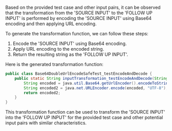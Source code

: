 Based on the provided test case and other input pairs, it can be observed that the transformation from the 'SOURCE INPUT' to the 'FOLLOW UP INPUT' is performed by encoding the 'SOURCE INPUT' using Base64 encoding and then applying URL encoding.

To generate the transformation function, we can follow these steps:

1. Encode the 'SOURCE INPUT' using Base64 encoding.
2. Apply URL encoding to the encoded string.
3. Return the resulting string as the 'FOLLOW UP INPUT'.

Here is the generated transformation function:

```java
public class Base64DoubleUrlEncodeSafeTest_testEncodeAndDecode {
    public static String inputTransformation_testEncodeAndDecode(String input) throws java.io.UnsupportedEncodingException  {
        String encoded = java.util.Base64.getUrlEncoder().encodeToString(input.getBytes("UTF-8"));
        String encoded2 = java.net.URLEncoder.encode(encoded, "UTF-8");
        return encoded2;
    }
}
```

This transformation function can be used to transform the 'SOURCE INPUT' into the 'FOLLOW UP INPUT' for the provided test case and other potential input pairs with similar characteristics.